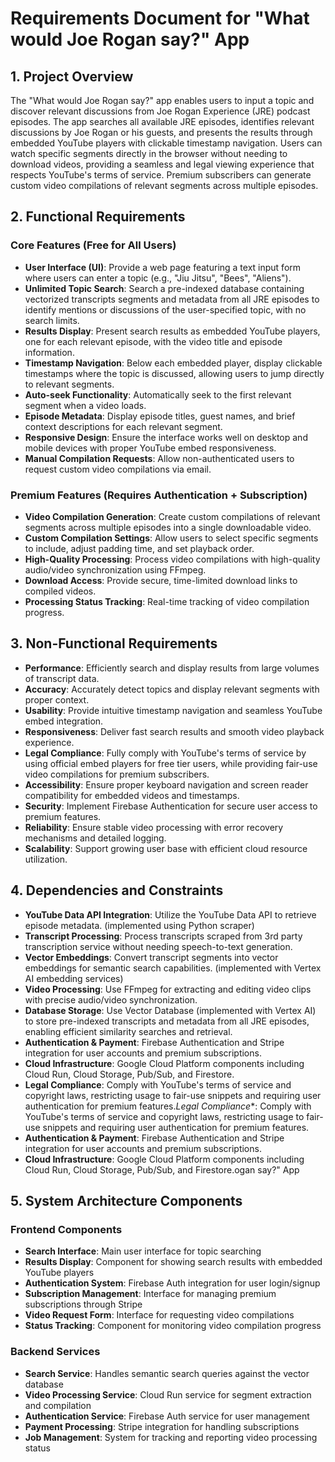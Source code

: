# Requirements Document for "What would Joe Rogan say?" App

## 1. Project Overview

The "What would Joe Rogan say?" app enables users to input a topic and discover relevant discussions from Joe Rogan Experience (JRE) podcast episodes. The app searches all available JRE episodes, identifies relevant discussions by Joe Rogan or his guests, and presents the results through embedded YouTube players with clickable timestamp navigation. Users can watch specific segments directly in the browser without needing to download videos, providing a seamless and legal viewing experience that respects YouTube's terms of service. Premium subscribers can generate custom video compilations of relevant segments across multiple episodes.

## 2. Functional Requirements

### Core Features (Free for All Users)
- **User Interface (UI)**: Provide a web page featuring a text input form where users can enter a topic (e.g., "Jiu Jitsu", "Bees", "Aliens").
- **Unlimited Topic Search**: Search a pre-indexed database containing vectorized transcripts segments and metadata from all JRE episodes to identify mentions or discussions of the user-specified topic, with no search limits.
- **Results Display**: Present search results as embedded YouTube players, one for each relevant episode, with the video title and episode information.
- **Timestamp Navigation**: Below each embedded player, display clickable timestamps where the topic is discussed, allowing users to jump directly to relevant segments.
- **Auto-seek Functionality**: Automatically seek to the first relevant segment when a video loads.
- **Episode Metadata**: Display episode titles, guest names, and brief context descriptions for each relevant segment.
- **Responsive Design**: Ensure the interface works well on desktop and mobile devices with proper YouTube embed responsiveness.
- **Manual Compilation Requests**: Allow non-authenticated users to request custom video compilations via email.

### Premium Features (Requires Authentication + Subscription)
- **Video Compilation Generation**: Create custom compilations of relevant segments across multiple episodes into a single downloadable video.
- **Custom Compilation Settings**: Allow users to select specific segments to include, adjust padding time, and set playback order.
- **High-Quality Processing**: Process video compilations with high-quality audio/video synchronization using FFmpeg.
- **Download Access**: Provide secure, time-limited download links to compiled videos.
- **Processing Status Tracking**: Real-time tracking of video compilation progress.

## 3. Non-Functional Requirements

- **Performance**: Efficiently search and display results from large volumes of transcript data.
- **Accuracy**: Accurately detect topics and display relevant segments with proper context.
- **Usability**: Provide intuitive timestamp navigation and seamless YouTube embed integration.
- **Responsiveness**: Deliver fast search results and smooth video playback experience.
- **Legal Compliance**: Fully comply with YouTube's terms of service by using official embed players for free tier users, while providing fair-use video compilations for premium subscribers.
- **Accessibility**: Ensure proper keyboard navigation and screen reader compatibility for embedded videos and timestamps.
- **Security**: Implement Firebase Authentication for secure user access to premium features.
- **Reliability**: Ensure stable video processing with error recovery mechanisms and detailed logging.
- **Scalability**: Support growing user base with efficient cloud resource utilization.

## 4. Dependencies and Constraints

- **YouTube Data API Integration**: Utilize the YouTube Data API to retrieve episode metadata. (implemented using Python scraper)
- **Transcript Processing**: Process transcripts scraped from 3rd party transcription service without needing speech-to-text generation.
- **Vector Embeddings**: Convert transcript segments into vector embeddings for semantic search capabilities. (implemented with Vertex AI embedding services)
- **Video Processing**: Use FFmpeg for extracting and editing video clips with precise audio/video synchronization.
- **Database Storage**: Use Vector Database (implemented with Vertex AI) to store pre-indexed transcripts and metadata from all JRE episodes, enabling efficient similarity searches and retrieval.
- **Authentication & Payment**: Firebase Authentication and Stripe integration for user accounts and premium subscriptions.
- **Cloud Infrastructure**: Google Cloud Platform components including Cloud Run, Cloud Storage, Pub/Sub, and Firestore.
- **Legal Compliance**: Comply with YouTube's terms of service and copyright laws, restricting usage to fair-use snippets and requiring user authentication for premium features.*Legal Compliance**: Comply with YouTube's terms of service and copyright laws, restricting usage to fair-use snippets and requiring user authentication for premium features.
- **Authentication & Payment**: Firebase Authentication and Stripe integration for user accounts and premium subscriptions.
- **Cloud Infrastructure**: Google Cloud Platform components including Cloud Run, Cloud Storage, Pub/Sub, and Firestore.ogan say?" App


## 5. System Architecture Components

### Frontend Components
- **Search Interface**: Main user interface for topic searching
- **Results Display**: Component for showing search results with embedded YouTube players
- **Authentication System**: Firebase Auth integration for user login/signup
- **Subscription Management**: Interface for managing premium subscriptions through Stripe
- **Video Request Form**: Interface for requesting video compilations
- **Status Tracking**: Component for monitoring video compilation progress

### Backend Services
- **Search Service**: Handles semantic search queries against the vector database
- **Video Processing Service**: Cloud Run service for segment extraction and compilation
- **Authentication Service**: Firebase Auth service for user management
- **Payment Processing**: Stripe integration for handling subscriptions
- **Job Management**: System for tracking and reporting video processing status